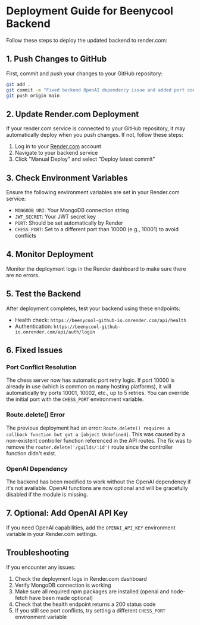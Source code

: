 # Deployment Guide for Beenycool Backend

Follow these steps to deploy the updated backend to render.com:

## 1. Push Changes to GitHub

First, commit and push your changes to your GitHub repository:

```bash
git add .
git commit -m "Fixed backend OpenAI dependency issue and added port conflict handling for chess server"
git push origin main
```

## 2. Update Render.com Deployment

If your render.com service is connected to your GitHub repository, it may automatically deploy when you push changes. If not, follow these steps:

1. Log in to your [Render.com](https://dashboard.render.com) account
2. Navigate to your backend service
3. Click "Manual Deploy" and select "Deploy latest commit"

## 3. Check Environment Variables

Ensure the following environment variables are set in your Render.com service:

- `MONGODB_URI`: Your MongoDB connection string
- `JWT_SECRET`: Your JWT secret key
- `PORT`: Should be set automatically by Render
- `CHESS_PORT`: Set to a different port than 10000 (e.g., 10001) to avoid conflicts

## 4. Monitor Deployment

Monitor the deployment logs in the Render dashboard to make sure there are no errors.

## 5. Test the Backend

After deployment completes, test your backend using these endpoints:

- Health check: `https://beenycool-github-io.onrender.com/api/health`
- Authentication: `https://beenycool-github-io.onrender.com/api/auth/login`

## 6. Fixed Issues

### Port Conflict Resolution
The chess server now has automatic port retry logic. If port 10000 is already in use (which is common on many hosting platforms), it will automatically try ports 10001, 10002, etc., up to 5 retries. You can override the initial port with the `CHESS_PORT` environment variable.

### Route.delete() Error
The previous deployment had an error: `Route.delete() requires a callback function but got a [object Undefined]`. This was caused by a non-existent controller function referenced in the API routes. The fix was to remove the `router.delete('/guilds/:id')` route since the controller function didn't exist.

### OpenAI Dependency
The backend has been modified to work without the OpenAI dependency if it's not available. OpenAI functions are now optional and will be gracefully disabled if the module is missing.

## 7. Optional: Add OpenAI API Key

If you need OpenAI capabilities, add the `OPENAI_API_KEY` environment variable in your Render.com settings.

## Troubleshooting

If you encounter any issues:

1. Check the deployment logs in Render.com dashboard
2. Verify MongoDB connection is working
3. Make sure all required npm packages are installed (openai and node-fetch have been made optional)
4. Check that the health endpoint returns a 200 status code
5. If you still see port conflicts, try setting a different `CHESS_PORT` environment variable 